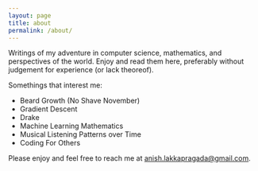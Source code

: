 ```yaml
---
layout: page
title: about
permalink: /about/
---
```


Writings of my adventure in computer science, mathematics, and perspectives of the world. Enjoy and read them here, preferably without judgement for experience (or lack theoreof).

Somethings that interest me: 
- Beard Growth (No Shave November) 
- Gradient Descent
- Drake 
- Machine Learning Mathematics
- Musical Listening Patterns over Time
- Coding For Others 

Please enjoy and feel free to reach me at [anish.lakkapragada@gmail.com](mailto:anish.lakkapragada@gmail.com).